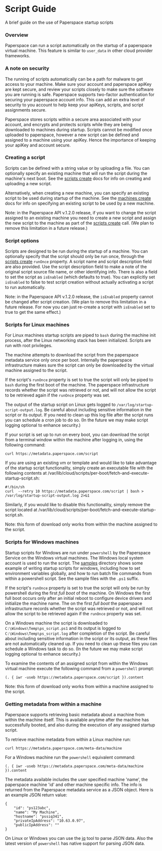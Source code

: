 # Script Guide

A brief guide on the use of Paperspace startup scripts

### Overview

Paperspace can run a script automatically on the startup of a paperspace virtual machine.
This feature is similar to `user_data` in other cloud provider frameworks.

### A note on security

The running of scripts automatically can be a path for malware to get access to your machine.
Make sure your account and paperspace apiKey are kept secure, and review your scripts closely to make sure the software you are running is safe.  Paperspace supports two-factor authentication for securing your paperspace account info.  This can add an extra level of security to you account to help keep your apiKeys, scripts, and script assignments secure.

Paperspace stores scripts within a secure area associated with your account, and encrypts and protects  scripts while they are being downloaded to machines during startup.  Scripts cannot be modified once uploaded to paperspace, however a new script can be defined and assigned to a machine using your apiKey.  Hence the importance of keeping your apiKey and account secure.

### Creating a script

Scripts can be defined with a string value or by uploading a file.  You can optionally specify an existing machine that will run the script during the machine's next boot.  See the [scripts create](https://paperspace.github.io/paperspace-node/scripts.html#.create) docs for info on creating and uploading a new script.

Alternatively, when creating a new machine, you can specify an existing script to be used during startup of the machine.  See the [machines create](https://paperspace.github.io/paperspace-node/machines.html#.create) docs for info on specifying an existing script to be used by a new machine.

Note: in the Paperspace API v.1.2.0 release, if you want to change the script assigned to an existing machine you need to create a new script and assign the new script to the machine as part of the [scripts create](https://paperspace.github.io/paperspace-node/scripts.html#.create) call.  (We plan to remove this limitation in a future release.)

### Script options

Scripts are designed to be run during the startup of a machine.  You can optionally specify that the script should only be run once, through the [scripts create](https://paperspace.github.io/paperspace-node/scripts.html#.create) `runOnce` property.  A script name and script description field are also provided.  Use the script description field to make a note of the original script source file name, or other identifying info.  There is also a field to set the script as `isEnabled` (which defaults to true).  You can explicitly set `isEnabled` to false to test script creation without actually activating a script to run automatically.

Note: in the Paperspace API v.1.2.0 release, the `isEnabled` property cannot be changed after script creation.  (We plan to remove this limitation in a future release. For now you can just re-create a script with `isEnabled` set to true to get the same effect.)

### Scripts for Linux machines

For Linux machines startup scripts are piped to `bash` during the machine init process, after the Linux networking stack has been initialized.  Scripts are run with root privileges.

The machine attempts to download the script from the paperspace metadata service only once per boot.  Internally the paperspace infrastructure makes sure the script can only be downloaded by the virtual machine assigned to the script.

If the script's `runOnce` property is set to true the script will only be piped to `bash` during the first boot of the machine.  The paperspace infrastructure records whether the script was retrieved or not, and will not allow the script to be retrieved again if the `runOnce` property was set.

The output of the startup script on Linux gets logged to `/var/log/startup-script-output.log`. Be careful about including sensitive information in the script or its output. If you need to clean up this log file after the script runs you can schedule a cron job to do so.  (In the future we may make script logging optional to enhance security.)

If your script is set up to run on every boot, you can download the script from a terminal window within the machine after logging in, using the following command:

`curl https://metadata.paperspace.com/script`

If you are using an existing vm or template and would like to take advantage of the startup script functionality, simply create an executable file with the following contents at /var/lib/cloud/scripts/per-boot/fetch-and-execute-startup-script.sh:

```
#!/bin/sh
curl  --retry 10 https://metadata.paperspace.com/script | bash > /var/log/startup-script-output.log 2>&1
```

Similarly, if you would like to disable this functionality, simply remove the script located at /var/lib/cloud/scripts/per-boot/fetch-and-execute-startup-script.sh.

Note: this form of download only works from within the machine assigned to the script.

### Scripts for Windows machines

Startup scripts for Windows are run under `powershell` by the Paperspace Service on the Windows virtual machines.  The Windows local system account is used to run the script.  The [samples](samples/) directory shows some example of writing startup scripts for windows, including how to set environment variables globally, and how to run batch file commands from within a powershell script.  See the sample files with the `.ps1` suffix.

If the script's `runOnce` property is set to true the script will only be run by powershell during the first *full boot* of the machine.  On Windows the first full boot occurs only after an initial reboot to configure device drivers and initialize the machine name.  The on the first *full boot* the paperspace infrastructure records whether the script was retrieved or not, and will not allow the script to be retrieved again if the `runOnce` property was set.

On a Windows machine the script is downloaded to `C:\Windows\Temp\ps_script.ps1` and its output is logged to `C:\Windows\Temp\ps_script.log` after completion of the script.  Be careful about including sensitive information in the script or its output, as these files are not automatically cleaned up. If you need to clean up these files you can schedule a Windows task to do so.  (In the future we may make script logging optional to enhance security.)

To examine the contents of an assigned script from within the Windows virtual machine execute the following command from a `powershell` prompt:

`(. { iwr -useb https://metadata.paperspace.com/script }).content`

Note: this form of download only works from within a machine assigned to the script.

### Getting metadata from within a machine

Paperspace supports retrieving basic metadata about a machine from within the machine itself.  This is available anytime after the machine has successfully booted, and also during the execution of any assigned startup script.

To retrieve machine metadata from within a Linux machine run:

`curl https://metadata.paperspace.com/meta-data/machine`


For a Windows machine run the `powershell` equivalent command:

`(. { iwr -useb https://metadata.paperspace.com/meta-data/machine }).content`

The metadata available includes the user specified machine 'name', the paperspace machine 'id' and other machine specific info.  The info is returned from the Paperspace metadata service as a JSON object.  Here is an example JSON return value:

```
{
    "id": "ps123abc",
    "name": "My Machine",
    "hostname": "pssiq341",
    "privateIpAddress": "10.63.0.97",
    "publicIpAddress": ""
}
```  

On Linux or Windows you can use the [jq](https://stedolan.github.io/jq/) tool to parse JSON data.  Also the latest version of `powershell` has native support for parsing JSON data.
